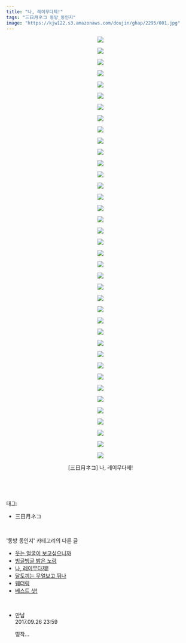 ```yaml
---
title: "나, 레이무다제!"
tags: "三日月ネコ 동방_동인지"
image: "https://kjw122.s3.amazonaws.com/doujin/ghap/2295/001.jpg"
---
```

<div class="article">
<p style="text-align: center; clear: none; float: none;"><img src="{{ site.imgserver5 }}/ghap/2295/001.jpg"/></p>
<p style="text-align: center; clear: none; float: none;"><img src="{{ site.imgserver5 }}/ghap/2295/002.jpg"/></p>
<p style="text-align: center; clear: none; float: none;"><img src="{{ site.imgserver5 }}/ghap/2295/003.jpg"/></p>
<p style="text-align: center; clear: none; float: none;"><img src="{{ site.imgserver5 }}/ghap/2295/004.jpg"/></p>
<p style="text-align: center; clear: none; float: none;"><img src="{{ site.imgserver5 }}/ghap/2295/005.jpg"/></p>
<p style="text-align: center; clear: none; float: none;"><img src="{{ site.imgserver5 }}/ghap/2295/006.jpg"/></p>
<p style="text-align: center; clear: none; float: none;"><img src="{{ site.imgserver5 }}/ghap/2295/007.jpg"/></p>
<p style="text-align: center; clear: none; float: none;"><img src="{{ site.imgserver5 }}/ghap/2295/008.jpg"/></p>
<p style="text-align: center; clear: none; float: none;"><img src="{{ site.imgserver5 }}/ghap/2295/009.jpg"/></p>
<p style="text-align: center; clear: none; float: none;"><img src="{{ site.imgserver5 }}/ghap/2295/010.jpg"/></p>
<p style="text-align: center; clear: none; float: none;"><img src="{{ site.imgserver5 }}/ghap/2295/011.jpg"/></p>
<p style="text-align: center; clear: none; float: none;"><img src="{{ site.imgserver5 }}/ghap/2295/012.jpg"/></p>
<p style="text-align: center; clear: none; float: none;"><img src="{{ site.imgserver5 }}/ghap/2295/013.jpg"/></p>
<p style="text-align: center; clear: none; float: none;"><img src="{{ site.imgserver5 }}/ghap/2295/014.jpg"/></p>
<p style="text-align: center; clear: none; float: none;"><img src="{{ site.imgserver5 }}/ghap/2295/015.jpg"/></p>
<p style="text-align: center; clear: none; float: none;"><img src="{{ site.imgserver5 }}/ghap/2295/016.jpg"/></p>
<p style="text-align: center; clear: none; float: none;"><img src="{{ site.imgserver5 }}/ghap/2295/017.jpg"/></p>
<p style="text-align: center; clear: none; float: none;"><img src="{{ site.imgserver5 }}/ghap/2295/018.jpg"/></p>
<p style="text-align: center; clear: none; float: none;"><img src="{{ site.imgserver5 }}/ghap/2295/019.jpg"/></p>
<p style="text-align: center; clear: none; float: none;"><img src="{{ site.imgserver5 }}/ghap/2295/020.jpg"/></p>
<p style="text-align: center; clear: none; float: none;"><img src="{{ site.imgserver5 }}/ghap/2295/021.jpg"/></p>
<p style="text-align: center; clear: none; float: none;"><img src="{{ site.imgserver5 }}/ghap/2295/022.jpg"/></p>
<p style="text-align: center; clear: none; float: none;"><img src="{{ site.imgserver5 }}/ghap/2295/023.jpg"/></p>
<p style="text-align: center; clear: none; float: none;"><img src="{{ site.imgserver5 }}/ghap/2295/024.jpg"/></p>
<p style="text-align: center; clear: none; float: none;"><img src="{{ site.imgserver5 }}/ghap/2295/025.jpg"/></p>
<p style="text-align: center; clear: none; float: none;"><img src="{{ site.imgserver5 }}/ghap/2295/026.jpg"/></p>
<p style="text-align: center; clear: none; float: none;"><img src="{{ site.imgserver5 }}/ghap/2295/027.jpg"/></p>
<p style="text-align: center; clear: none; float: none;"><img src="{{ site.imgserver5 }}/ghap/2295/028.jpg"/></p>
<p style="text-align: center; clear: none; float: none;"><img src="{{ site.imgserver5 }}/ghap/2295/029.jpg"/></p>
<p style="text-align: center; clear: none; float: none;"><img src="{{ site.imgserver5 }}/ghap/2295/030.jpg"/></p>
<p style="text-align: center; clear: none; float: none;"><img src="{{ site.imgserver5 }}/ghap/2295/031.jpg"/></p>
<p style="text-align: center; clear: none; float: none;"><img src="{{ site.imgserver5 }}/ghap/2295/032.jpg"/></p>
<p style="text-align: center; clear: none; float: none;"><img src="{{ site.imgserver5 }}/ghap/2295/033.jpg"/></p>
<p style="text-align: center; clear: none; float: none;"><img src="{{ site.imgserver5 }}/ghap/2295/034.jpg"/></p>
<p style="text-align: center; clear: none; float: none;"><img src="{{ site.imgserver5 }}/ghap/2295/035.jpg"/></p>
<p style="text-align: center; clear: none; float: none;"><img src="{{ site.imgserver5 }}/ghap/2295/036.jpg"/></p>
<p style="text-align: center; clear: none; float: none;"><img src="{{ site.imgserver5 }}/ghap/2295/037.jpg"/></p>
<p style="text-align: center; clear: none; float: none;"><img src="{{ site.imgserver5 }}/ghap/2295/038.jpg"/></p>
<p style="text-align: center; clear: none; float: none;">[三日月ネコ] 나, 레이무다제!</p>
<p><br/></p>
</div><br/>
<div class="tagTrail">
<p>태그: </p>
<ul>
<li>三日月ネコ</li>
</ul>
</div><br/>
<div class="another">
<p>'동방 동인지' 카테고리의 다른 글</p>
<ul>
<li><a href="/ghap_2297">웃는 얼굴이 보고싶으니까</a></li>
<li><a href="/ghap_2296">빙글빙글 밝은 노랑</a></li>
<li><a href="/ghap_2295">나, 레이무다제!</a></li>
<li><a href="/ghap_2294">달토끼는 무얼보고 뛰나</a></li>
<li><a href="/ghap_2293">웨더링</a></li>
<li><a href="/ghap_2292">베스트 샷!</a></li>
</ul>
</div><br/>
<div class="cb_module cb_fluid">
<div class="cb_wrt cb_profile">
<div class="comment">
<ul>
<li class="cb_thumb_off" id="comment15091195">
<div class="cb_comment_area">
<div class="cb_info_area">
<div class="cb_section">
<span class="cb_nick_name">만남</span>
</div>
<div class="cb_section">
<span class="cb_date">2017.09.26 23:59 </span>
</div>
</div>
<div class="cb_dsc_comment">
<p class="cb_dsc">
											띵작...
										</p>
</div>
</div></li>
</ul>
</div>
</div><!-- commentList close -->
</div><br/>
